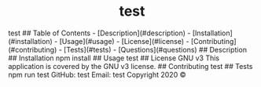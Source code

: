 
<h1 align="center">test</h1>
 test
## Table of Contents
- [Description](#description)
- [Installation](#installation)
- [Usage](#usage)
- [License](#license)
- [Contributing](#contributing)
- [Tests](#tests)
- [Questions](#questions)
## Description
## Installation
npm install
## Usage
test
## License
GNU v3
This application is covered by the GNU v3 license. 
## Contributing
test
## Tests
npm run test
GitHub: test
Email: test
Copyright 2020 &copy;